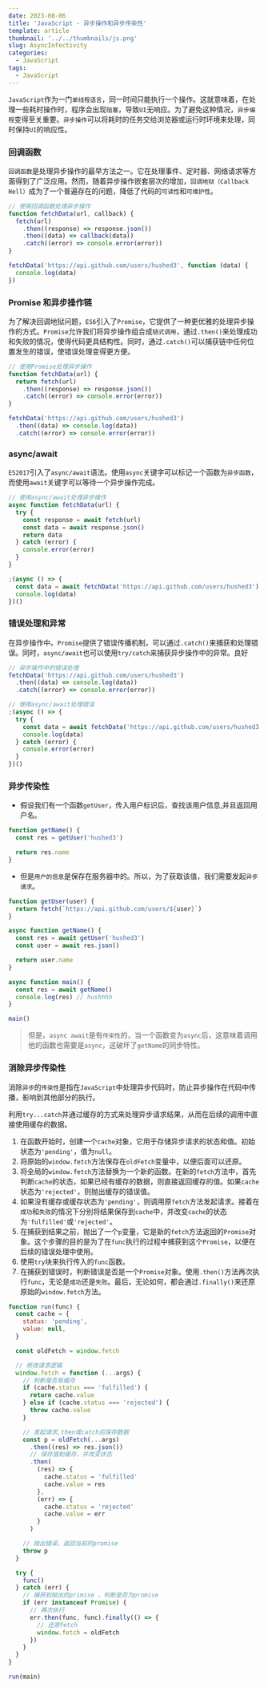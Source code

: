 ```yaml
---
date: 2023-08-06
title: 'JavaScript - 异步操作和异步传染性'
template: article
thumbnail: '../../thumbnails/js.png'
slug: AsyncInfectivity
categories:
  - JavaScript
tags:
  - JavaScript
---
```


`JavaScript`作为一门`单线程语言`，同一时间只能执行一个操作。这就意味着，在处理一些耗时操作时，程序会出现`阻塞`，导致`UI`无响应。为了避免这种情况，`异步编程`变得至关重要。`异步操作`可以将耗时的任务交给浏览器或运行时环境来处理，同时保持`UI`的响应性。

### 回调函数

`回调函数`是处理异步操作的最早方法之一。它在处理事件、定时器、网络请求等方面得到了广泛应用。然而，随着异步操作嵌套层次的增加，`回调地狱（Callback Hell）`成为了一个普遍存在的问题，降低了代码的`可读性`和`可维护性`。

```javascript
// 使用回调函数处理异步操作
function fetchData(url, callback) {
  fetch(url)
    .then((response) => response.json())
    .then((data) => callback(data))
    .catch((error) => console.error(error))
}

fetchData('https://api.github.com/users/hushed3', function (data) {
  console.log(data)
})
```

### Promise 和异步操作链

为了解决回调地狱问题，`ES6`引入了`Promise`，它提供了一种更优雅的处理异步操作的方式。`Promise`允许我们将异步操作组合成`链式调用`，通过`.then()`来处理成功和失败的情况，使得代码更具结构性。同时，通过`.catch()`可以捕获链中任何位置发生的错误，使错误处理变得更方便。

```javascript
// 使用Promise处理异步操作
function fetchData(url) {
  return fetch(url)
    .then((response) => response.json())
    .catch((error) => console.error(error))
}

fetchData('https://api.github.com/users/hushed3')
  .then((data) => console.log(data))
  .catch((error) => console.error(error))
```

### async/await

`ES2017`引入了`async/await`语法。使用`async`关键字可以标记一个函数为`异步函数`，而使用`await`关键字可以等待一个异步操作完成。

```javascript
// 使用async/await处理异步操作
async function fetchData(url) {
  try {
    const response = await fetch(url)
    const data = await response.json()
    return data
  } catch (error) {
    console.error(error)
  }
}

;(async () => {
  const data = await fetchData('https://api.github.com/users/hushed3')
  console.log(data)
})()
```

### 错误处理和异常

在异步操作中。`Promise`提供了错误传播机制，可以通过`.catch()`来捕获和处理错误。同时，`async/await`也可以使用`try/catch`来捕获异步操作中的异常。良好

```javascript
// 异步操作中的错误处理
fetchData('https://api.github.com/users/hushed3')
  .then((data) => console.log(data))
  .catch((error) => console.error(error))

// 使用async/await处理错误
;(async () => {
  try {
    const data = await fetchData('https://api.github.com/users/hushed3')
    console.log(data)
  } catch (error) {
    console.error(error)
  }
})()
```

### 异步传染性
- 假设我们有一个函数`getUser`，传入用户标识后，查找该用户信息,并且返回用户名。

```javascript
function getName() {
  const res = getUser('hushed3')

  return res.name
}
```

- 但是`用户的信息`是保存在服务器中的。所以，为了获取该值，我们需要发起`异步请求`。

```javascript
function getUser(user) {
  return fetch(`https://api.github.com/users/${user}`)
}

async function getName() {
  const res = await getUser('hushed3')
  const user = await res.json()

  return user.name
}

async function main() {
  const res = await getName()
  console.log(res) // hushhhh
}

main()
```

> 但是，`async await`是有`传染性`的，当一个函数变为`async`后，这意味着调用他的函数也需要是`async`，这破坏了`getName`的同步特性。

### 消除异步传染性

消除`异步`的`传染性`是指在`JavaScript`中处理异步代码时，防止异步操作在代码中传播，影响到其他部分的执行。

利用`try...catch`并通过缓存的方式来处理异步请求结果，从而在后续的调用中直接使用缓存的数据。

1. 在函数开始时，创建一个`cache`对象，它用于存储异步请求的状态和值。初始状态为`'pending'`，值为`null`。
2. 将原始的`window.fetch`方法保存在`oldFetch`变量中，以便后面可以还原。
3. 将全局的`window.fetch`方法替换为一个新的函数。在新的`fetch`方法中，首先判断`cache`的状态，如果已经有缓存的数据，则直接返回缓存的值。如果`cache`状态为`'rejected'`，则抛出缓存的错误值。
4. 如果没有缓存或缓存状态为`'pending'`，则调用原`fetch`方法发起请求。接着在`成功`和`失败`的情况下分别将结果保存到`cache`中，并改变`cache`的状态为`'fulfilled'`或`'rejected'`。
5. 在捕获到结果之前，抛出了一个`p`变量，它是新的`fetch`方法返回的`Promise`对象。这个步骤的目的是为了在`func`执行的过程中捕获到这个`Promise`，以便在后续的错误处理中使用。
6. 使用`try`块来执行传入的`func`函数。
7. 在捕获到错误时，判断错误是否是一个`Promise`对象。使用`.then()`方法再次执行`func`，无论是`成功`还是`失败`。最后，无论如何，都会通过`.finally()`来还原原始的`window.fetch`方法。

```javascript
function run(func) {
  const cache = {
    status: 'pending',
    value: null,
  }

  const oldFetch = window.fetch

  // 修改请求逻辑
  window.fetch = function (...args) {
    // 判断是否有缓存
    if (cache.status === 'fulfilled') {
      return cache.value
    } else if (cache.status === 'rejected') {
      throw cache.value
    }

    // 发起请求,then或catch后保存数据
    const p = oldFetch(...args)
      .then((res) => res.json())
      // 保存值到缓存，并改变状态
      .then(
        (res) => {
          cache.status = 'fulfilled'
          cache.value = res
        },
        (err) => {
          cache.status = 'rejected'
          cache.value = err
        }
      )

    // 抛出错误，返回当前的promise
    throw p
  }

  try {
    func()
  } catch (err) {
    // 捕获到抛出的primise ，判断是否为promise
    if (err instanceof Promise) {
      // 再次执行
      err.then(func, func).finally(() => {
        // 还原fetch
        window.fetch = oldFetch
      })
    }
  }
}

run(main)
```
